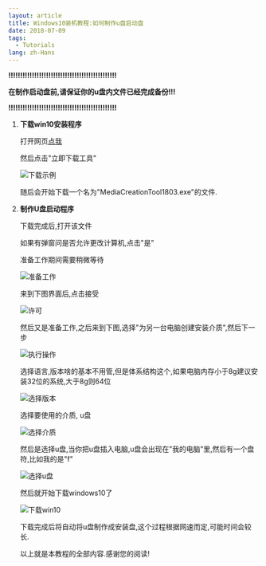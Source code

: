 ```yaml
---
layout: article
title: Windows10装机教程:如何制作u盘启动盘
date: 2018-07-09
tags:
  - Tutorials
lang: zh-Hans
---
```


**!!!!!!!!!!!!!!!!!!!!!!!!!!!!!!!!!!!!!!!!!!!!!!**

**在制作启动盘前,请保证你的u盘内文件已经完成备份!!!**

**!!!!!!!!!!!!!!!!!!!!!!!!!!!!!!!!!!!!!!!!!!!!!!**

1. **下载win10安装程序**

    打开网页[点我](https://www.microsoft.com/zh-cn/software-download/windows10)

    然后点击"立即下载工具"

    ![下载示例](https://i.loli.net/2018/07/09/5b434073424e4.png)

    随后会开始下载一个名为"MediaCreationTool1803.exe"的文件.

2. **制作U盘启动程序**

    下载完成后,打开该文件

    如果有弹窗问是否允许更改计算机,点击"是"

    准备工作期间需要稍微等待

    ![准备工作](https://i.loli.net/2018/07/09/5b43408e1477f.png)

    来到下图界面后,点击接受

    ![许可](https://i.loli.net/2018/07/09/5b4340aad79fb.png)

    然后又是准备工作,之后来到下图,选择"为另一台电脑创建安装介质",然后下一步

    ![执行操作](https://i.loli.net/2018/07/09/5b4340c05aaa1.png)

    选择语言,版本啥的基本不用管,但是体系结构这个,如果电脑内存小于8g建议安装32位的系统,大于8g则64位

    ![选择版本](https://i.loli.net/2018/07/09/5b4340c75cda6.png)

    选择要使用的介质, u盘

    ![选择介质](https://i.loli.net/2018/07/09/5b4340cf185eb.png)

    然后是选择u盘,当你把u盘插入电脑,u盘会出现在"我的电脑"里,然后有一个盘符,比如我的是"f"

    ![选择u盘](https://i.loli.net/2018/07/09/5b4340d564ed9.png)

    然后就开始下载windows10了

    ![下载win10](https://i.loli.net/2018/07/09/5b4340db0ae98.png)

    下载完成后将自动将u盘制作成安装盘,这个过程根据网速而定,可能时间会较长.

    以上就是本教程的全部内容.感谢您的阅读!

